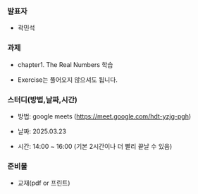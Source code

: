 ### **발표자**
- 곽민석
  
### **과제**
- chapter1. The Real Numbers 학습

- Exercise는 풀어오지 않으셔도 됩니다.

### **스터디(방법,날짜,시간)**

- 방법: google meets (https://meet.google.com/hdt-yzjg-pgh)

- 날짜: 2025.03.23

- 시간: 14:00 ~ 16:00 (기본 2시간이나 더 빨리 끝날 수 있음)

### **준비물**

- 교재(pdf or 프린트)

